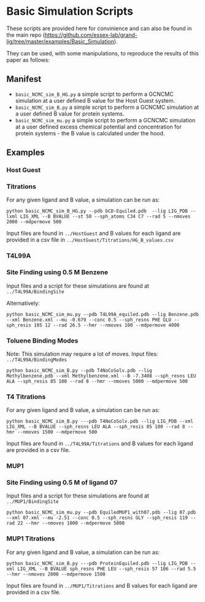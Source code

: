 # Basic Simulation Scripts

These scripts are provided here for convinience and can also be found in the main repo (https://github.com/essex-lab/grand-lig/tree/master/examples/Basic_Simulation). 

They can be used, with some manipulations, to reproduce the results of this paper as follows:

## Manifest
- `basic_NCMC_sim_B_HG.py` a simple script to perform a GCNCMC simulation at a user defined B value for the Host Guest system. 
- `basic_NCMC_sim_B.py` a simple script to perform a GCNCMC simulation at a user defined B value for protein systems.
- `basic_NCMC_sim_mu.py` a simple script to perform a GCNCMC simulation at a user defined excess chemical potential and concentration for protein systems - the B value is calculated under the hood.


## Examples
### Host Guest
### Titrations
For any given ligand and B value, a simulation can be run as:
```
python basic_NCMC_sim_B_HG.py --pdb bCD-Equiled.pdb  --lig LIG_PDB --lxml LIG_XML --B BVALUE --st 50 --sph_atoms C34 C7 --rad 5 --nmoves 2000 --mdpermove 500
```
Input files are found in `../HostGuest` and B values for each ligand are provided in a csv file in `../HostGuest/Titrations/HG_B_values.csv` 

### T4L99A
### Site Finding using 0.5 M Benzene
Input files and a script for these simulations are found at `../T4L99A/BindingSite`

Alternatively:
```
python basic_NCMC_sim_mu.py --pdb T4L99A_equiled.pdb --lig Benzene.pdb --xml Benzene.xml --mu -0.679 --conc 0.5 --sph_resns PHE GLU --sph_resis 105 12 --rad 26.5 --hmr --nmoves 100 --mdpermove 4000
```

### Toluene Binding Modes
Note: This simulation may require a lot of moves. Input files: `../T4L99A/BindingModes`

```
python basic_NCMC_sim_B.py --pdb T4NoCoSolv.pdb --lig Methylbenzene.pdb --xml Methylbenzene.xml --B -7.3408 --sph_resns LEU ALA --sph_resis 85 100 --rad 8 --hmr --nmoves 5000 --mdpermove 500
```

### T4 Titrations
For any given ligand and B value, a simulation can be run as:
```
python basic_NCMC_sim_B.py ---pdb T4NoCoSolv.pdb --lig LIG_PDB --xml LIG_XML --B BVALUE --sph_resns LEU ALA --sph_resis 85 100 --rad 8 --hmr --nmoves 1500 --mdpermove 500
```

Input files are found in `../T4L99A/Titrations` and B values for each ligand are provided in a csv file.

### MUP1
### Site Finding using 0.5 M of ligand 07
Input files and a script for these simulations are found at `../MUP1/BindingSite`

```
python basic_NCMC_sim_mu.py --pdb EquiledMUP1_with07.pdb --lig 07.pdb --xml 07.xml --mu -2.51 --conc 0.5 --sph_resns GLY --sph_resis 119 --rad 22 --hmr --nmoves 1000 --mdpermove 5000
```

### MUP1 Titrations
For any given ligand and B value, a simulation can be run as:
```
python basic_NCMC_sim_B.py ---pdb ProteinEquiled.pdb --lig LIG_PDB --xml LIG_XML --B BVALUE sph_resns PHE LEU --sph_resis 57 106 --rad 5.5 --hmr --nmoves 2000 --mdpermove 1500
```

Input files are found in `../MUP1/Titrations` and B values for each ligand are provided in a csv file.



